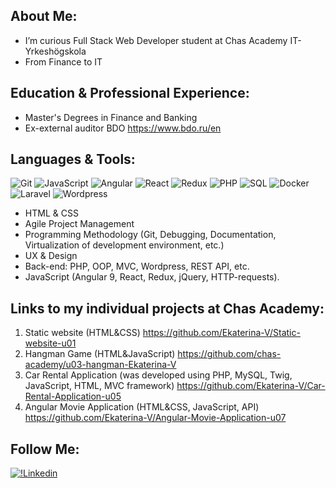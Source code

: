 ## About Me:
- I’m curious Full Stack Web Developer student at Chas Academy IT-Yrkeshögskola
- From Finance to IT


## Education & Professional Experience:
- Master's Degrees in Finance and Banking
- Ex-external auditor BDO https://www.bdo.ru/en


## Languages & Tools:

![Git](https://img.shields.io/badge/Git-black?style=for-the-badge&logo=Git)
![JavaScript](https://img.shields.io/badge/JavaScript-black?style=for-the-badge&logo=JavaScript)
![Angular](https://img.shields.io/badge/Angular-black?style=for-the-badge&logo=Angular)
![React](https://img.shields.io/badge/React-black?style=for-the-badge&logo=React)
![Redux](https://img.shields.io/badge/Redux-black?style=for-the-badge&logo=Redux)
![PHP](https://img.shields.io/badge/PHP-black?style=for-the-badge&logo=PHP)
![SQL](https://img.shields.io/badge/SQL-black?style=for-the-badge&logo=MySQL)
![Docker](https://img.shields.io/badge/Docker-black?style=for-the-badge&logo=Docker)
![Laravel](https://img.shields.io/badge/Laravel-black?style=for-the-badge&logo=Laravel)
![Wordpress](https://img.shields.io/badge/Wordpress-black?style=for-the-badge&logo=Wordpress)

- HTML & CSS
- Agile Project Management
- Programming Methodology (Git, Debugging, Documentation, Virtualization of development environment, etc.)
- UX & Design
- Back-end: PHP, OOP, MVC, Wordpress, REST API, etc.
- JavaScript (Angular 9, React, Redux, jQuery, HTTP-requests).

## Links to my individual projects at Chas Academy:
1. Static website (HTML&CSS) https://github.com/Ekaterina-V/Static-website-u01
2. Hangman Game (HTML&JavaScript) https://github.com/chas-academy/u03-hangman-Ekaterina-V
3. Car Rental Application (was developed using PHP, MySQL, Twig, JavaScript, HTML, MVC framework) https://github.com/Ekaterina-V/Car-Rental-Application-u05
4. Angular Movie Application (HTML&CSS, JavaScript, API) https://github.com/Ekaterina-V/Angular-Movie-Application-u07


## Follow Me:
[![!Linkedin](https://img.shields.io/badge/Linkedin-47C5FB?style=for-the-badge&logo=Linkedin)](https://www.linkedin.com/in/ekaterina-voronina-8822b8139/)








